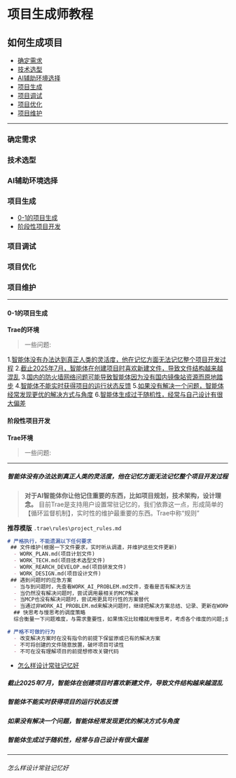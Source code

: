 # 项目生成师教程

## 如何生成项目
- [确定需求](###确定需求)
- [技术选型](###技术选型)
- [AI辅助环境选择](###ai辅助环境选择)
- [项目生成](###项目生成)
- [项目调试](###项目调试)
- [项目优化](###项目优化)
- [项目维护](###项目维护)

---

### 确定需求 

### 技术选型

### AI辅助环境选择


### 项目生成
- [0-1的项目生成](####0-1的项目生成)
- [阶段性项目开发](####阶段性项目开发)
### 项目调试

### 项目优化

### 项目维护



---

#### 0-1的项目生成
**Trae的环境**
> 一些问题:

1.[智能体没有办法达到真正人类的灵活度，他在记忆方面无法记忆整个项目开发过程](#####智能体没有办法达到真正人类的灵活度，他在记忆方面无法记忆整个项目开发过程)
2.[截止2025年7月，智能体在创建项目时喜欢新建文件，导致文件结构越来越混乱](#####截止2025年7月，智能体在创建项目时喜欢新建文件，导致文件结构越来越混乱)
3.[国内的防火墙网络问题可能导致智能体因为没有国内镜像站资源而原地踏步](#####国内的防火墙网络问题可能导致智能体因为没有国内镜像站资源而原地踏步)
4.[智能体不能实时获得项目的运行状态反馈](#####智能体不能实时获得项目的运行状态反馈)
5.[如果没有解决一个问题，智能体经常发现更优的解决方式与角度](#####如果没有解决一个问题，智能体经常发现更优的解决方式与角度)
6.[智能体生成过于随机性，经常与自己设计有很大偏差](#####智能体生成过于随机性，经常与自己设计有很大偏差)
#### 阶段性项目开发
**Trae环境**
> 一些问题:


---



##### 智能体没有办法达到真正人类的灵活度，他在记忆方面无法记忆整个项目开发过程
> **对于AI智能体你让他记住重要的东西，比如项目规划，技术架构，设计理念。**
> 目前Trae是支持用户设置常驻记忆的，我们依靠这一点，形成简单的【循环监督机制】，实时性的维护最重要的东西。Trae中称“规则”

**推荐模版** `.trae\rules\project_rules.md`
```markdown
# 严格执行，不能遗漏以下任何要求
 ## 文件维护(根据一下文件要求，实时听从调遣，并维护这些文件更新)
  - WORK_PLAN.md(项目计划文件)
  - WORK_TECH.md(项目技术选型文件)
  - WORK_REARCH_DEVELOP.md(项目研发文件)
  - WORK_DESIGN.md(项目设计文件)
 ## 遇到问题时的应急方案
  - 当与到问题时，先查看WORK_AI_PROBLEM.md文件，查看是否有解决方法
  - 当仍然没有解决问题时，尝试调用最相关的MCP解决
  - 当MCP也没有解决问题时，尝试用更具可行性的方案替代
  - 当通过非WORK_AI_PROBLEM.md来解决问题时，继续把解决方案总结、记录、更新在WORK_AI_PROBLEM.md文件中
  ## 快思考与慢思考的调度策略
  综合衡量一下问题难度，与需求重要性，如果情况比较糟就用慢思考，考虑各个维度的问题;反之，用快思考

# 严格不可做的行为
  - 改变解决方案时在没有指令的前提下保留原或已有的解决方案
  - 不可将创建的文件随意放置，破坏项目可读性
  - 不可在没有理解项目的前提想修改关键代码

```
- [怎么样设计常驻记忆好](######怎么样设计常驻记忆好)

##### 截止2025年7月，智能体在创建项目时喜欢新建文件，导致文件结构越来越混乱



##### 智能体不能实时获得项目的运行状态反馈


##### 如果没有解决一个问题，智能体经常发现更优的解决方式与角度

##### 智能体生成过于随机性，经常与自己设计有很大偏差



---
###### 怎么样设计常驻记忆好
